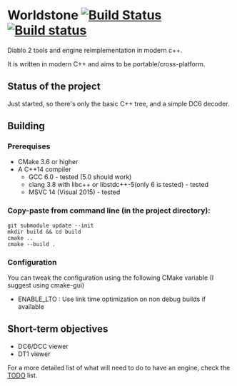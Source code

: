 # Worldstone  [![Build Status](https://travis-ci.org/Lectem/Worldstone.svg?branch=master)](https://travis-ci.org/Lectem/Worldstone)[![Build status](https://ci.appveyor.com/api/projects/status/537k5bthitwtplta/branch/master?svg=true)](https://ci.appveyor.com/project/Lectem/Worldstone/branch/master)

Diablo 2 tools and engine reimplementation in modern c++.

It is written in modern C++ and aims to be portable/cross-platform.

## Status of the project 

Just started, so there's only the basic C++ tree, and a simple DC6 decoder.

## Building

### Prerequises
* CMake 3.6 or higher
* A C++14 compiler
  - GCC 6.0 - tested (5.0 should work)
  - clang 3.8 with libc++ or libstdc++-5(only 6 is tested) - tested
  - MSVC 14 (Visual 2015) - tested
 
### Copy-paste from command line (in the project directory):

    git submodule update --init
    mkdir build && cd build
    cmake ..
    cmake --build .

### Configuration

You can tweak the configuration using the following CMake variable (I suggest using cmake-gui)
* ENABLE_LTO : Use link time optimization on non debug builds if available

## Short-term objectives
* DC6/DCC viewer
* DT1 viewer

For a more detailed list of what will need to do to have an engine, check the [TODO](TODO.md) list.
